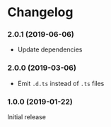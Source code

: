 Changelog
===

### 2.0.1 (2019-06-06)

- Update dependencies

### 2.0.0 (2019-03-06)

- Emit `.d.ts` instead of `.ts` files

### 1.0.0 (2019-01-22)

Initial release